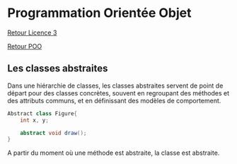# Programmation Orientée Objet

[Retour Licence 3](https://mcheungsen.github.io/cours/ "Licence 3")

[Retour POO](index.md)

## Les classes abstraites
Dans une hiérarchie de classes, les classes abstraites servent de point de départ pour des classes concrètes, souvent en regroupant des méthodes et des attributs communs, et en définissant des modèles de comportement.

```java
Abstract class Figure{
    int x, y;

    abstract void draw();
}
```

A partir du moment où une méthode est abstraite, la classe est abstraite.